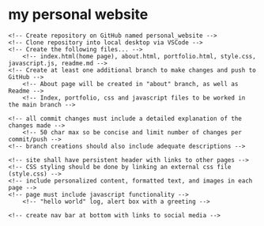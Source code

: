 # my personal website

<!-- This readme will detail the personal website project. -->

<!-- Initial setup -->
    <!-- Create repository on GitHub named personal_website -->
    <!-- Clone repository into local desktop via VSCode -->
    <!-- Create the following files... -->
        <!-- index.html(home page), about.html, portfolio.html, style.css, javascript.js, readme.md -->
    <!-- Create at least one additional branch to make changes and push to GitHub -->
        <!-- About page will be created in "about" branch, as well as Readme -->
        <!-- Index, portfolio, css and javascript files to be worked in the main branch -->

<!-- Making changes.. details details details! -->
    <!-- all commit changes must include a detailed explanation of the changes made -->
        <!-- 50 char max so be concise and limit number of changes per commit/push -->
    <!-- branch creations should also include adequate descriptions -->

<!-- Rubric requirements -->
    <!-- site shall have persistent header with links to other pages -->
    <!-- CSS styling should be done by linking an external css file (style.css) -->
    <!-- include personalized content, formatted text, and images in each page -->
    <!-- page must include javascript functionality -->
        <!-- "hello world" log, alert box with a greeting -->

<!-- Additional info -->
    <!-- create nav bar at bottom with links to social media -->
    

